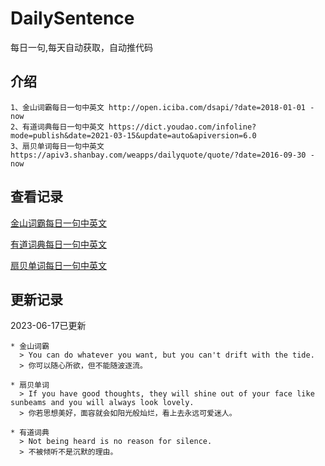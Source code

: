 # DailySentence

每日一句,每天自动获取，自动推代码

## 介绍

```
1、金山词霸每日一句中英文 http://open.iciba.com/dsapi/?date=2018-01-01 - now
2、有道词典每日一句中英文 https://dict.youdao.com/infoline?mode=publish&date=2021-03-15&update=auto&apiversion=6.0
3、扇贝单词每日一句中英文 https://apiv3.shanbay.com/weapps/dailyquote/quote/?date=2016-09-30 - now
```

## 查看记录

[金山词霸每日一句中英文](./data/iciba/)

[有道词典每日一句中英文](./data/youdao/)

[扇贝单词每日一句中英文](./data/shanbay/)

## 更新记录
2023-06-17已更新 
```
* 金山词霸
  > You can do whatever you want, but you can't drift with the tide.
  > 你可以随心所欲，但不能随波逐流。

* 扇贝单词
  > If you have good thoughts, they will shine out of your face like sunbeams and you will always look lovely.
  > 你若思想美好，面容就会如阳光般灿烂，看上去永远可爱迷人。

* 有道词典
  > Not being heard is no reason for silence.
  > 不被倾听不是沉默的理由。

```
